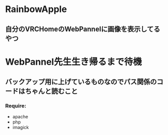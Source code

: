 # RainbowApple
## 自分のVRCHomeのWebPannelに画像を表示してるやつ

# WebPannel先生生き帰るまで待機

## バックアップ用に上げているものなのでパス関係のコードはちゃんと読むこと

### Require:
- apache
- php
- imagick
